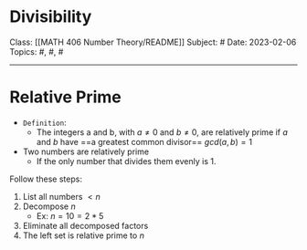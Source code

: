 # Divisibility
Class: [[MATH 406 Number Theory/README]]
Subject: #
Date: 2023-02-06
Topics: #, #, # 

---

# Relative Prime
- `Definition`: 
	- The integers a and b, with $a \neq 0$ and $b \neq 0$, are relatively prime if $a$ and $b$ have ==a greatest common divisor== $gcd(a,b) = 1$
- Two numbers are relatively prime 
	- If the only number that divides them evenly is 1.

Follow these steps:
1. List all numbers $< n$
2. Decompose $n$
	- Ex: $n = 10 = 2 * 5$
3. Eliminate all decomposed factors
4. The left set is relative prime to $n$
